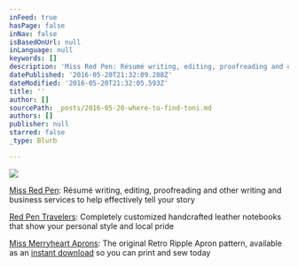 ```yaml
---
inFeed: true
hasPage: false
inNav: false
isBasedOnUrl: null
inLanguage: null
keywords: []
description: 'Miss Red Pen: Résumé writing, editing, proofreading and other writing and business services to help effectively tell your story'
datePublished: '2016-05-20T21:32:09.208Z'
dateModified: '2016-05-20T21:32:05.593Z'
title: ''
author: []
sourcePath: _posts/2016-05-20-where-to-find-toni.md
authors: []
publisher: null
starred: false
_type: Blurb

---
```

![](https://the-grid-user-content.s3-us-west-2.amazonaws.com/0138bfc6-baf1-4c38-89c7-d34e7277778a.png)

[Miss Red Pen][0]: Résumé writing, editing, proofreading and other writing and business services to help effectively tell your story

[Red Pen Travelers][1]: Completely customized handcrafted leather notebooks that show your personal style and local pride

[Miss Merryheart Aprons][2]: The original Retro Ripple Apron pattern, available as an [instant download][3] so you can print and sew today

[0]: http://missredpen.com/
[1]: http://redpentravelers.com/
[2]: http://missmerryheartaprons.com/
[3]: http://www.craftsy.com/pattern/sewing/other/retro-ripple-apron-sewing-pattern/115660